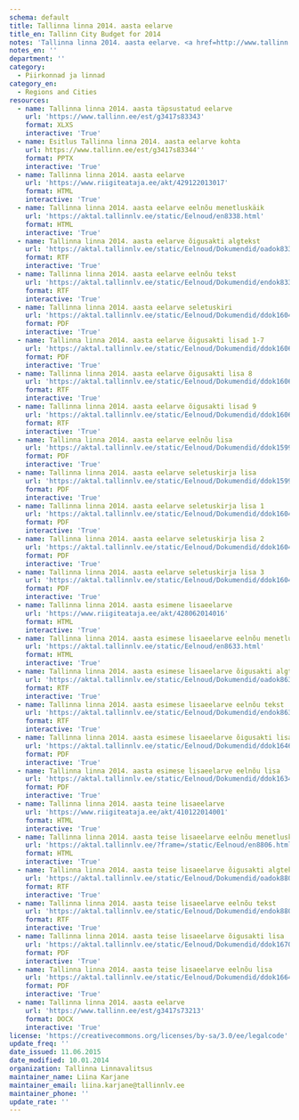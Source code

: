 ```yaml
---
schema: default
title: Tallinna linna 2014. aasta eelarve
title_en: Tallinn City Budget for 2014
notes: 'Tallinna linna 2014. aasta eelarve. <a href=http://www.tallinn.ee/eelarve>Tallinna eelarved</a>.'
notes_en: ''
department: ''
category:
  - Piirkonnad ja linnad
category_en:
  - Regions and Cities
resources:
  - name: Tallinna linna 2014. aasta täpsustatud eelarve
    url: 'https://www.tallinn.ee/est/g3417s83343'
    format: XLXS
    interactive: 'True'
  - name: Esitlus Tallinna linna 2014. aasta eelarve kohta
    url: https://www.tallinn.ee/est/g3417s83344''
    format: PPTX
    interactive: 'True'
  - name: Tallinna linna 2014. aasta eelarve
    url: 'https://www.riigiteataja.ee/akt/429122013017'
    format: HTML
    interactive: 'True'
  - name: Tallinna linna 2014. aasta eelarve eelnõu menetluskäik
    url: 'https://aktal.tallinnlv.ee/static/Eelnoud/en8338.html'
    format: HTML
    interactive: 'True'
  - name: Tallinna linna 2014. aasta eelarve õigusakti algtekst
    url: 'https://aktal.tallinnlv.ee/static/Eelnoud/Dokumendid/oadok8338.rtf'
    format: RTF
    interactive: 'True'
  - name: Tallinna linna 2014. aasta eelarve eelnõu tekst
    url: 'https://aktal.tallinnlv.ee/static/Eelnoud/Dokumendid/endok8338.rtf'
    format: RTF
    interactive: 'True'
  - name: Tallinna linna 2014. aasta eelarve seletuskiri
    url: 'https://aktal.tallinnlv.ee/static/Eelnoud/Dokumendid/ddok16041.pdf'
    format: PDF
    interactive: 'True'
  - name: Tallinna linna 2014. aasta eelarve õigusakti lisad 1-7
    url: 'https://aktal.tallinnlv.ee/static/Eelnoud/Dokumendid/ddok16067.pdf'
    format: PDF
    interactive: 'True'
  - name: Tallinna linna 2014. aasta eelarve õigusakti lisa 8
    url: 'https://aktal.tallinnlv.ee/static/Eelnoud/Dokumendid/ddok16065.rtf'
    format: RTF
    interactive: 'True'
  - name: Tallinna linna 2014. aasta eelarve õigusakti lisad 9
    url: 'https://aktal.tallinnlv.ee/static/Eelnoud/Dokumendid/ddok16066.rtf'
    format: RTF
    interactive: 'True'
  - name: Tallinna linna 2014. aasta eelarve eelnõu lisa
    url: 'https://aktal.tallinnlv.ee/static/Eelnoud/Dokumendid/ddok15997.pdf'
    format: PDF
    interactive: 'True'
  - name: Tallinna linna 2014. aasta eelarve seletuskirja lisa
    url: 'https://aktal.tallinnlv.ee/static/Eelnoud/Dokumendid/ddok15998.pdf'
    format: PDF
    interactive: 'True'
  - name: Tallinna linna 2014. aasta eelarve seletuskirja lisa 1
    url: 'https://aktal.tallinnlv.ee/static/Eelnoud/Dokumendid/ddok16042.pdf'
    format: PDF
    interactive: 'True'
  - name: Tallinna linna 2014. aasta eelarve seletuskirja lisa 2
    url: 'https://aktal.tallinnlv.ee/static/Eelnoud/Dokumendid/ddok16043.pdf'
    format: PDF
    interactive: 'True'
  - name: Tallinna linna 2014. aasta eelarve seletuskirja lisa 3
    url: 'https://aktal.tallinnlv.ee/static/Eelnoud/Dokumendid/ddok16044.pdf'
    format: PDF
    interactive: 'True'
  - name: Tallinna linna 2014. aasta esimene lisaeelarve
    url: 'https://www.riigiteataja.ee/akt/428062014016'
    format: HTML
    interactive: 'True'
  - name: Tallinna linna 2014. aasta esimese lisaeelarve eelnõu menetluskäik
    url: 'https://aktal.tallinnlv.ee/static/Eelnoud/en8633.html'
    format: HTML
    interactive: 'True'
  - name: Tallinna linna 2014. aasta esimese lisaeelarve õigusakti algtekst
    url: 'https://aktal.tallinnlv.ee/static/Eelnoud/Dokumendid/oadok8633.rtf'
    format: RTF
    interactive: 'True'
  - name: Tallinna linna 2014. aasta esimese lisaeelarve eelnõu tekst
    url: 'https://aktal.tallinnlv.ee/static/Eelnoud/Dokumendid/endok8633.rtf'
    format: RTF
    interactive: 'True'
  - name: Tallinna linna 2014. aasta esimese lisaeelarve õigusakti lisa
    url: 'https://aktal.tallinnlv.ee/static/Eelnoud/Dokumendid/ddok16466.pdf'
    format: PDF
    interactive: 'True'
  - name: Tallinna linna 2014. aasta esimese lisaeelarve eelnõu lisa
    url: 'https://aktal.tallinnlv.ee/static/Eelnoud/Dokumendid/ddok16342.pdf'
    format: PDF
    interactive: 'True'
  - name: Tallinna linna 2014. aasta teine lisaeelarve
    url: 'https://www.riigiteataja.ee/akt/410122014001'
    format: HTML
    interactive: 'True'
  - name: Tallinna linna 2014. aasta teise lisaeelarve eelnõu menetluskäik
    url: 'https://aktal.tallinnlv.ee/?frame=/static/Eelnoud/en8806.html'
    format: HTML
    interactive: 'True'
  - name: Tallinna linna 2014. aasta teise lisaeelarve õigusakti algtekst
    url: 'https://aktal.tallinnlv.ee/static/Eelnoud/Dokumendid/oadok8806.rtf'
    format: RTF
    interactive: 'True'
  - name: Tallinna linna 2014. aasta teise lisaeelarve eelnõu tekst
    url: 'https://aktal.tallinnlv.ee/static/Eelnoud/Dokumendid/endok8806.rtf'
    format: RTF
    interactive: 'True'
  - name: Tallinna linna 2014. aasta teise lisaeelarve õigusakti lisa
    url: 'https://aktal.tallinnlv.ee/static/Eelnoud/Dokumendid/ddok16705.pdf'
    format: PDF
    interactive: 'True'
  - name: Tallinna linna 2014. aasta teise lisaeelarve eelnõu lisa
    url: 'https://aktal.tallinnlv.ee/static/Eelnoud/Dokumendid/ddok16644.pdf'
    format: PDF
    interactive: 'True'
  - name: Tallinna linna 2014. aasta eelarve
    url: 'https://www.tallinn.ee/est/g3417s73213'
    format: DOCX
    interactive: 'True'
license: 'https://creativecommons.org/licenses/by-sa/3.0/ee/legalcode'
update_freq: ''
date_issued: 11.06.2015
date_modified: 10.01.2014
organization: Tallinna Linnavalitsus
maintainer_name: Liina Karjane
maintainer_email: liina.karjane@tallinnlv.ee
maintainer_phone: ''
update_rate: ''
---
```

